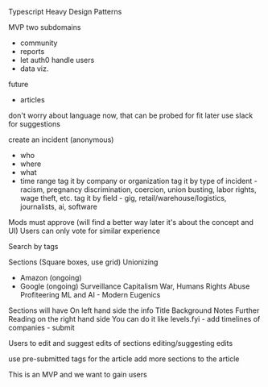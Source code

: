 Typescript Heavy
Design Patterns


MVP
two subdomains
- community
- reports
- let auth0 handle users 
- data viz.

future
- articles

don't worry about language now, that can be probed for fit later
use slack for suggestions

create an incident (anonymous)

- who
- where
- what
- time range
  tag it by company or organization
  tag it by type of incident - racism, pregnancy discrimination, coercion, union busting, labor rights, wage theft, etc.
  tag it by field - gig, retail/warehouse/logistics, journalists, ai, software

Mods must approve
(will find a better way later it's about the concept and UI)
Users can only vote for similar experience

Search by tags

Sections
(Square boxes, use grid)
Unionizing

- Amazon (ongoing)
- Google (ongoing)
  Surveillance Capitalism
  War, Humans Rights Abuse Profiteering
  ML and AI - Modern Eugenics

Sections will have
On left hand side the info
Title
Background
Notes
Further Reading
on the right hand side
You can do it like levels.fyi - add timelines of companies - submit

Users to edit and suggest edits of sections
editing/suggesting edits

use pre-submitted tags for the article
add more sections to the article

This is an MVP and we want to gain users
